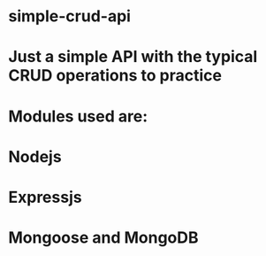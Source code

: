 # simple-crud-api

# Just a simple API with the typical CRUD operations to practice

# Modules used are:

# Nodejs

# Expressjs

# Mongoose and MongoDB
